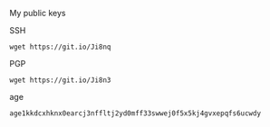 My public keys

SSH
```
wget https://git.io/Ji8nq
```

PGP
```
wget https://git.io/Ji8n3
```

age
```
age1kkdcxhknx0earcj3nffltj2yd0mff33swwej0f5x5kj4gvxepqfs6ucwdy
```
